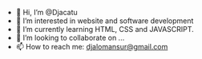 - 👋 Hi, I’m @Djacatu
- 👀 I’m interested in website and software development
- 🌱 I’m currently learning HTML, CSS and JAVASCRIPT.
- 💞️ I’m looking to collaborate on ...
- 📫 How to reach me: djalomansur@gmail.com

<!---
Djacatu/Djacatu is a ✨ special ✨ repository because its `README.md` (this file) appears on your GitHub profile.
You can click the Preview link to take a look at your changes.
--->
